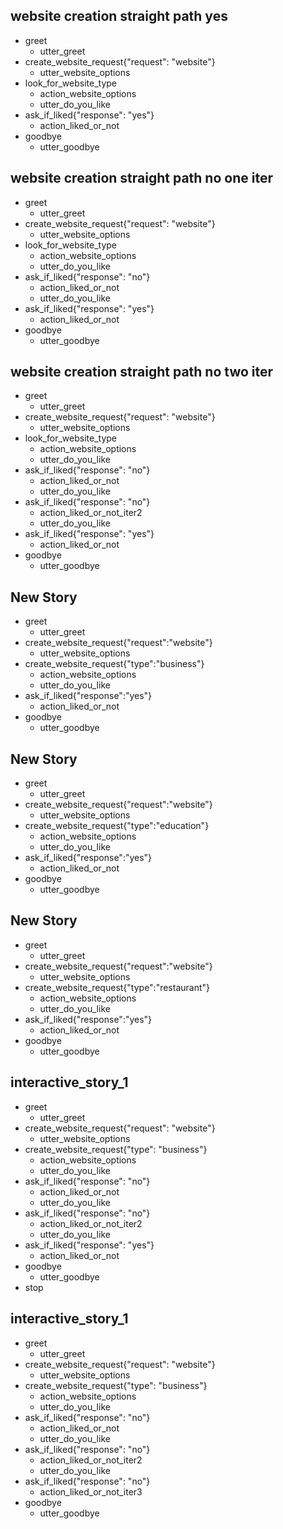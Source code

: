 ## website creation straight path yes
* greet
  - utter_greet
* create_website_request{"request": "website"}
  - utter_website_options
* look_for_website_type
  - action_website_options
  - utter_do_you_like
* ask_if_liked{"response": "yes"}
  - action_liked_or_not
* goodbye
  - utter_goodbye

## website creation straight path no one iter
* greet
  - utter_greet
* create_website_request{"request": "website"}
  - utter_website_options
* look_for_website_type
  - action_website_options
  - utter_do_you_like
* ask_if_liked{"response": "no"}
  - action_liked_or_not
  - utter_do_you_like
* ask_if_liked{"response": "yes"}
  - action_liked_or_not
* goodbye
  - utter_goodbye

## website creation straight path no two iter
* greet
  - utter_greet
* create_website_request{"request": "website"}
  - utter_website_options
* look_for_website_type
  - action_website_options
  - utter_do_you_like
* ask_if_liked{"response": "no"}
  - action_liked_or_not
  - utter_do_you_like
* ask_if_liked{"response": "no"}
  - action_liked_or_not_iter2
  - utter_do_you_like
* ask_if_liked{"response": "yes"}
  - action_liked_or_not
* goodbye
  - utter_goodbye


## New Story

* greet
    - utter_greet
* create_website_request{"request":"website"}
    - utter_website_options
* create_website_request{"type":"business"}
    - action_website_options
    - utter_do_you_like
* ask_if_liked{"response":"yes"}
    - action_liked_or_not
* goodbye
    - utter_goodbye

## New Story

* greet
    - utter_greet
* create_website_request{"request":"website"}
    - utter_website_options
* create_website_request{"type":"education"}
    - action_website_options
    - utter_do_you_like
* ask_if_liked{"response":"yes"}
    - action_liked_or_not
* goodbye
    - utter_goodbye

## New Story

* greet
    - utter_greet
* create_website_request{"request":"website"}
    - utter_website_options
* create_website_request{"type":"restaurant"}
    - action_website_options
    - utter_do_you_like
* ask_if_liked{"response":"yes"}
    - action_liked_or_not
* goodbye
    - utter_goodbye

## interactive_story_1
* greet
    - utter_greet
* create_website_request{"request": "website"}
    - utter_website_options
* create_website_request{"type": "business"}
    - action_website_options
    - utter_do_you_like
* ask_if_liked{"response": "no"}
    - action_liked_or_not
    - utter_do_you_like
* ask_if_liked{"response": "no"}
    - action_liked_or_not_iter2
    - utter_do_you_like
* ask_if_liked{"response": "yes"}
    - action_liked_or_not
* goodbye
    - utter_goodbye
* stop

## interactive_story_1
* greet
    - utter_greet
* create_website_request{"request": "website"}
    - utter_website_options
* create_website_request{"type": "business"}
    - action_website_options
    - utter_do_you_like
* ask_if_liked{"response": "no"}
    - action_liked_or_not
    - utter_do_you_like
* ask_if_liked{"response": "no"}
    - action_liked_or_not_iter2
    - utter_do_you_like
* ask_if_liked{"response": "no"}
    - action_liked_or_not_iter3
* goodbye
    - utter_goodbye
